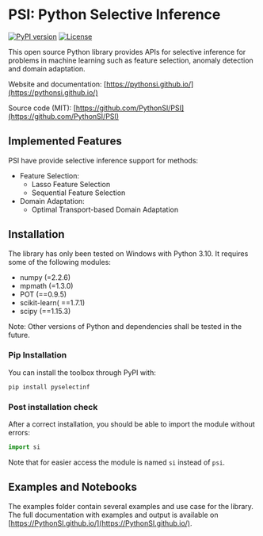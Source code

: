 # PSI: Python Selective Inference

[![PyPI version](https://badge.fury.io/py/PythonSI.svg)](https://badge.fury.io/py/PythonSI)
[![License](https://anaconda.org/conda-forge/pot/badges/license.svg)](https://github.com/PythonSI/PSI/blob/master/LICENSE)

This open source Python library provides APIs for selective inference for problems in machine learning such as feature selection, anomaly detection and domain adaptation.

Website and documentation: [https://pythonsi.github.io/](https://pythonsi.github.io/)

Source code (MIT): [https://github.com/PythonSI/PSI](https://github.com/PythonSI/PSI)

## Implemented Features

PSI have provide selective inference support for methods:

* Feature Selection:
    * Lasso Feature Selection
    * Sequential Feature Selection
* Domain Adaptation:
    * Optimal Transport-based Domain Adaptation

## Installation

The library has only been tested on Windows with Python 3.10. It requires some of the following modules:
- numpy (=2.2.6)
- mpmath (=1.3.0)
- POT (==0.9.5)
- scikit-learn( ==1.7.1)
- scipy (==1.15.3)

Note: Other versions of Python and dependencies shall be tested in the future.

### Pip Installation

You can install the toolbox through PyPI with:

```console
pip install pyselectinf
```

### Post installation check
After a correct installation, you should be able to import the module without errors:

```python
import si
```

Note that for easier access the module is named `si` instead of `psi`.

## Examples and Notebooks

The examples folder contain several examples and use case for the library. The full documentation with examples and output is available on [https://PythonSI.github.io/](https://PythonSI.github.io/).